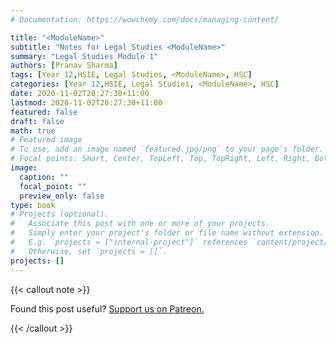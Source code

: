 ```yaml
---
# Documentation: https://wowchemy.com/docs/managing-content/

title: "<ModuleName>"
subtitle: "Notes for Legal Studies <ModuleName>"
summary: "Legal Studies Module 1"
authors: [Pranav Sharma]
tags: [Year 12,HSIE, Legal Studies, <ModuleName>, HSC]
categories: [Year 12,HSIE, Legal Studies, <ModuleName>, HSC]
date: 2020-11-02T20:27:30+11:00
lastmod: 2020-11-02T20:27:30+11:00
featured: false
draft: false
math: true
# Featured image
# To use, add an image named `featured.jpg/png` to your page's folder.
# Focal points: Smart, Center, TopLeft, Top, TopRight, Left, Right, BottomLeft, Bottom, BottomRight.
image:
  caption: ""
  focal_point: ""
  preview_only: false
type: book
# Projects (optional).
#   Associate this post with one or more of your projects.
#   Simply enter your project's folder or file name without extension.
#   E.g. `projects = ["internal-project"]` references `content/project/deep-learning/index.md`.
#   Otherwise, set `projects = []`.
projects: []
---
```




{{< callout note >}}

Found this post useful? [Support us on Patreon.](https://patreon.com/hscone/)

{{< /callout >}}
